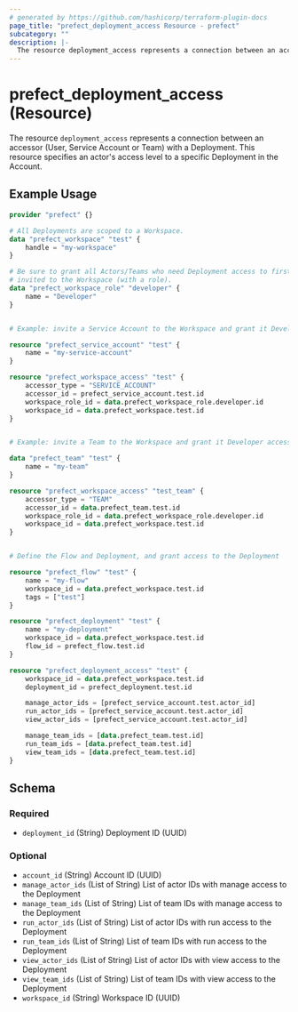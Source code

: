 ```yaml
---
# generated by https://github.com/hashicorp/terraform-plugin-docs
page_title: "prefect_deployment_access Resource - prefect"
subcategory: ""
description: |-
  The resource deployment_access represents a connection between an accessor (User, Service Account or Team) with a Deployment. This resource specifies an actor's access level to a specific Deployment in the Account.
---
```


# prefect_deployment_access (Resource)

The resource `deployment_access` represents a connection between an accessor (User, Service Account or Team) with a Deployment. This resource specifies an actor's access level to a specific Deployment in the Account.

## Example Usage

```terraform
provider "prefect" {}

# All Deployments are scoped to a Workspace.
data "prefect_workspace" "test" {
	handle = "my-workspace"
}

# Be sure to grant all Actors/Teams who need Deployment access to first be
# invited to the Workspace (with a role).
data "prefect_workspace_role" "developer" {
	name = "Developer"
}


# Example: invite a Service Account to the Workspace and grant it Developer access

resource "prefect_service_account" "test" {
	name = "my-service-account"
}

resource "prefect_workspace_access" "test" {
	accessor_type = "SERVICE_ACCOUNT"
	accessor_id = prefect_service_account.test.id
	workspace_role_id = data.prefect_workspace_role.developer.id
	workspace_id = data.prefect_workspace.test.id
}


# Example: invite a Team to the Workspace and grant it Developer access

data "prefect_team" "test" {
	name = "my-team"
}

resource "prefect_workspace_access" "test_team" {
	accessor_type = "TEAM"
	accessor_id = data.prefect_team.test.id
	workspace_role_id = data.prefect_workspace_role.developer.id
	workspace_id = data.prefect_workspace.test.id
}


# Define the Flow and Deployment, and grant access to the Deployment

resource "prefect_flow" "test" {
	name = "my-flow"
	workspace_id = data.prefect_workspace.test.id
	tags = ["test"]
}

resource "prefect_deployment" "test" {
	name = "my-deployment"
	workspace_id = data.prefect_workspace.test.id
	flow_id = prefect_flow.test.id
}

resource "prefect_deployment_access" "test" {
	workspace_id = data.prefect_workspace.test.id
	deployment_id = prefect_deployment.test.id

	manage_actor_ids = [prefect_service_account.test.actor_id]
	run_actor_ids = [prefect_service_account.test.actor_id]
	view_actor_ids = [prefect_service_account.test.actor_id]

	manage_team_ids = [data.prefect_team.test.id]
	run_team_ids = [data.prefect_team.test.id]
	view_team_ids = [data.prefect_team.test.id]
}
```

<!-- schema generated by tfplugindocs -->
## Schema

### Required

- `deployment_id` (String) Deployment ID (UUID)

### Optional

- `account_id` (String) Account ID (UUID)
- `manage_actor_ids` (List of String) List of actor IDs with manage access to the Deployment
- `manage_team_ids` (List of String) List of team IDs with manage access to the Deployment
- `run_actor_ids` (List of String) List of actor IDs with run access to the Deployment
- `run_team_ids` (List of String) List of team IDs with run access to the Deployment
- `view_actor_ids` (List of String) List of actor IDs with view access to the Deployment
- `view_team_ids` (List of String) List of team IDs with view access to the Deployment
- `workspace_id` (String) Workspace ID (UUID)
